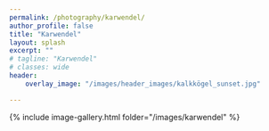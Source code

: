 ```yaml
---
permalink: /photography/karwendel/
author_profile: false
title: "Karwendel"
layout: splash
excerpt: ""
# tagline: "Karwendel"
# classes: wide
header: 
    overlay_image: "/images/header_images/kalkkögel_sunset.jpg"

---
```


{% include image-gallery.html folder="/images/karwendel" %}

<!--
{% include gallery caption="This is a sample gallery with **Markdown support**." %} 
-->